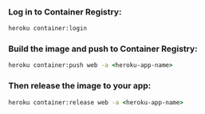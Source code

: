 ### Log in to Container Registry:
```cmd
heroku container:login
```

### Build the image and push to Container Registry:
```cmd
heroku container:push web -a <heroku-app-name>
```

### Then release the image to your app:
```cmd
heroku container:release web -a <heroku-app-name>
```



